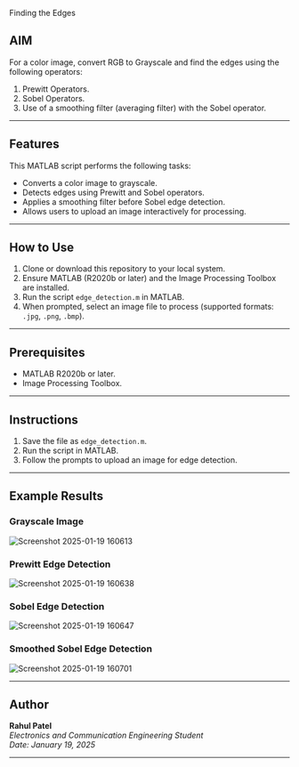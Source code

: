 Finding the Edges

## AIM
For a color image, convert RGB to Grayscale and find the edges using the following operators:
1. Prewitt Operators.
2. Sobel Operators.
3. Use of a smoothing filter (averaging filter) with the Sobel operator.

---

## Features
This MATLAB script performs the following tasks:
- Converts a color image to grayscale.
- Detects edges using Prewitt and Sobel operators.
- Applies a smoothing filter before Sobel edge detection.
- Allows users to upload an image interactively for processing.

---

## How to Use
1. Clone or download this repository to your local system.
2. Ensure MATLAB (R2020b or later) and the Image Processing Toolbox are installed.
3. Run the script `edge_detection.m` in MATLAB.
4. When prompted, select an image file to process (supported formats: `.jpg`, `.png`, `.bmp`).

---

## Prerequisites
- MATLAB R2020b or later.
- Image Processing Toolbox.

---

## Instructions
1. Save the file as `edge_detection.m`.
2. Run the script in MATLAB.
3. Follow the prompts to upload an image for edge detection.

---

## Example Results

### Grayscale Image
![Screenshot 2025-01-19 160613](https://github.com/user-attachments/assets/7d3425b5-b3b2-4920-a98f-04927bdd381e)


### Prewitt Edge Detection
![Screenshot 2025-01-19 160638](https://github.com/user-attachments/assets/a5a04f62-6b31-4c34-81d6-2a54f2933944)


### Sobel Edge Detection
![Screenshot 2025-01-19 160647](https://github.com/user-attachments/assets/21d49a8b-d514-4812-b9f9-cde8259cb24f)


### Smoothed Sobel Edge Detection
![Screenshot 2025-01-19 160701](https://github.com/user-attachments/assets/3c27b738-2489-4a3b-8197-9f0e609ef162)


---

## Author
**Rahul Patel**  
*Electronics and Communication Engineering Student*  
*Date: January 19, 2025*

---


